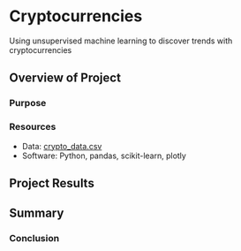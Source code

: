 # Cryptocurrencies
Using unsupervised machine learning to discover trends with cryptocurrencies

## Overview of Project
### Purpose
### Resources
- Data: [crypto_data.csv](Resources/crypto_data.csv)
- Software: Python, pandas, scikit-learn, plotly

## Project Results

## Summary
### Conclusion